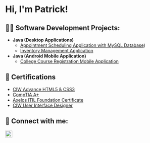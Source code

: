 <h1>Hi, I'm Patrick!

<h2>👨‍💻 Software Development Projects:</h2>

- <b>Java (Desktop Applications)</b>
  - [Appointment Scheduling Application with MySQL Database](https://github.com/PatK3/SchedulingApplication))
  - [Inventory Management Application](https://github.com/PatK3/InventoryManagement)
- <b>Java (Android Mobile Application)</b>
  - [College Course Registration Mobile Application](https://github.com/PatK3/CourseRegistration)

<h2>📜 Certifications</h2>

- [CIW Advance HTML5 & CSS3](https://www.ciwcertified.com/ciw-certifications/web-and-mobile-design-series/advanced-html5-and-css3-specialist)
- [CompTIA A+](https://www.comptia.org/certifications/a)
- [Axelos ITIL Foundation Certificate](https://www.axelos.com/certifications/itil-service-management/itil-4-foundation)
- [CIW User Interface Designer](https://www.ciwcertified.com/ciw-certifications/web-and-mobile-design-series/user-interface-designer)


<h2> 🤳 Connect with me:</h2>

[<img align="left" alt="JoshMadakor | LinkedIn" width="22px" src="https://cdn.jsdelivr.net/npm/simple-icons@v3/icons/linkedin.svg" />][linkedin]



[linkedin]: https://linkedin.com/in/patrickkamali

<!--
**PatK3/PatK3** is a ✨ _special_ ✨ repository because its `README.md` (this file) appears on your GitHub profile.

Here are some ideas to get you started:

- 🔭 I’m currently working on ...
- 🌱 I’m currently learning ...
- 👯 I’m looking to collaborate on ...
- 🤔 I’m looking for help with ...
- 💬 Ask me about ...
- 📫 How to reach me: ...
- 😄 Pronouns: ...
- ⚡ Fun fact: ...
-->
